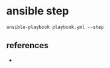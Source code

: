 # ansible step

```
ansible-playbook playbook.yml --step
```

## references
* [](https://coderwall.com/p/ur8qnw/how-can-you-run-only-one-task-out-of-a-playbook-for-debug-purposes)
